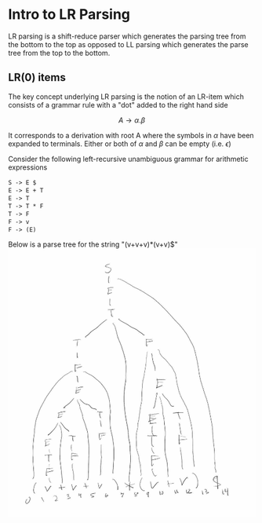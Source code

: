 # Intro to LR Parsing
LR parsing is a shift-reduce parser which generates the parsing tree from the bottom to the top
as opposed to LL parsing which generates the parse tree from the top to the bottom.

## LR(0) items
The key concept underlying LR parsing is the notion of an LR-item which consists of a grammar rule
with a "dot" added to the right hand side

$$A \rightarrow \alpha . \beta$$

It corresponds to a derivation with root A where the symbols in $\alpha$ have been expanded to terminals.
Either or both of $\alpha$ and $\beta$ can be empty (i.e. $\epsilon$)

Consider the following left-recursive unambiguous grammar for arithmetic expressions
```
S -> E $
E -> E + T
E -> T
T -> T * F
T -> F
F -> v
F -> (E)
```
Below is a parse tree for the string "(v+v+v)*(v+v)$"
![LRParseTree](./LRParseTree.jpg)

